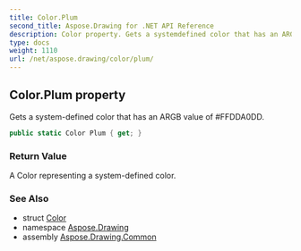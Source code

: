 ```yaml
---
title: Color.Plum
second_title: Aspose.Drawing for .NET API Reference
description: Color property. Gets a systemdefined color that has an ARGB value of FFDDA0DD
type: docs
weight: 1110
url: /net/aspose.drawing/color/plum/
---
```

## Color.Plum property

Gets a system-defined color that has an ARGB value of #FFDDA0DD.

```csharp
public static Color Plum { get; }
```

### Return Value

A Color representing a system-defined color.

### See Also

* struct [Color](../)
* namespace [Aspose.Drawing](../../color/)
* assembly [Aspose.Drawing.Common](../../../)


